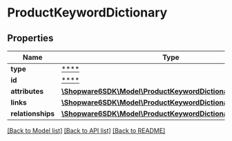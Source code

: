 # ProductKeywordDictionary

## Properties
Name | Type | Description | Notes
------------ | ------------- | ------------- | -------------
**type** | [****](.md) |  | [optional] 
**id** | [****](.md) |  | [optional] 
**attributes** | [**\Shopware6SDK\Model\ProductKeywordDictionaryAttributes**](ProductKeywordDictionaryAttributes.md) |  | [optional] 
**links** | [**\Shopware6SDK\Model\ProductKeywordDictionaryLinks**](ProductKeywordDictionaryLinks.md) |  | [optional] 
**relationships** | [**\Shopware6SDK\Model\ProductKeywordDictionaryRelationships**](ProductKeywordDictionaryRelationships.md) |  | [optional] 

[[Back to Model list]](../../README.md#documentation-for-models) [[Back to API list]](../../README.md#documentation-for-api-endpoints) [[Back to README]](../../README.md)

